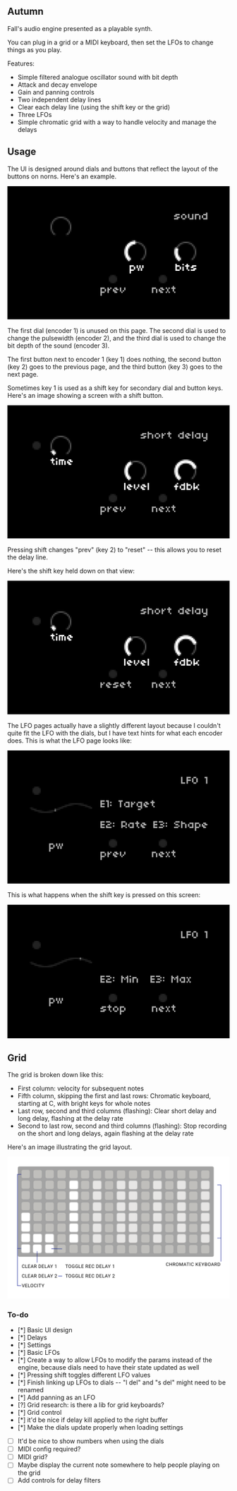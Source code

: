 ## Autumn

Fall's audio engine presented as a playable synth.

You can plug in a grid or a MIDI keyboard, then set the LFOs to change things as you play.

Features:

* Simple filtered analogue oscillator sound with bit depth
* Attack and decay envelope
* Gain and panning controls
* Two independent delay lines
* Clear each delay line (using the shift key or the grid)
* Three LFOs
* Simple chromatic grid with a way to handle velocity and manage the delays

## Usage

The UI is designed around dials and buttons that reflect the layout of the buttons on norns. Here's an example.

![Autumn dials](img/dials_1.png)

The first dial (encoder 1) is unused on this page. The second dial is used to change the pulsewidth (encoder 2), and the third dial is used to change the bit depth of the sound (encoder 3).

The first button next to encoder 1 (key 1) does nothing, the second button (key 2) goes to the previous page, and the third button (key 3) goes to the next page.

Sometimes key 1 is used as a shift key for secondary dial and button keys. Here's an image showing a screen with a shift button.

![Shift key, not pressed](img/shift_1.png)

Pressing shift changes "prev" (key 2) to "reset" -- this allows you to reset the delay line.

Here's the shift key held down on that view:

![Shift key, pressed](img/shift_2.png)

The LFO pages actually have a slightly different layout because I couldn't quite fit the LFO with the dials, but I have text hints for what each encoder does. This is what the LFO page looks like:

![LFO](img/lfo_1.png)

This is what happens when the shift key is pressed on this screen:

![LFO](img/lfo_2.png)

## Grid

The grid is broken down like this:

* First column: velocity for subsequent notes
* Fifth column, skipping the first and last rows: Chromatic keyboard, starting at C, with bright keys for whole notes
* Last row, second and third columns (flashing): Clear short delay and long delay, flashing at the delay rate
* Second to last row, second and third columns (flashing): Stop recording on the short and long delays, again flashing at the delay rate

Here's an image illustrating the grid layout.

![LFO](img/grid.png)

### To-do

- [*] Basic UI design
- [*] Delays
- [*] Settings
- [*] Basic LFOs
- [*] Create a way to allow LFOs to modify the params instead of the engine, because dials need to have their state updated as well
- [*] Pressing shift toggles different LFO values
- [*] Finish linking up LFOs to dials -- "l del" and "s del" might need to be renamed
- [*] Add panning as an LFO
- [?] Grid research: is there a lib for grid keyboards?
- [*] Grid control
- [*] it'd be nice if delay kill applied to the right buffer
- [*] Make the dials update properly when loading settings
- [ ] It'd be nice to show numbers when using the dials
- [ ] MIDI config required?
- [ ] MIDI grid?
- [ ] Maybe display the current note somewhere to help people playing on the grid
- [ ] Add controls for delay filters